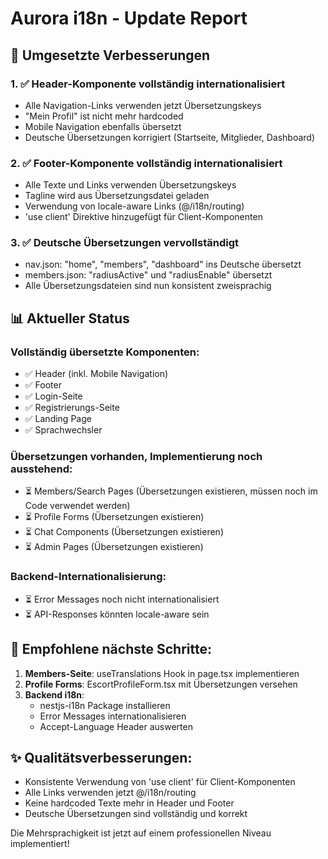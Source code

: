 # Aurora i18n - Update Report

## 🔧 Umgesetzte Verbesserungen

### 1. ✅ Header-Komponente vollständig internationalisiert
- Alle Navigation-Links verwenden jetzt Übersetzungskeys
- "Mein Profil" ist nicht mehr hardcoded
- Mobile Navigation ebenfalls übersetzt
- Deutsche Übersetzungen korrigiert (Startseite, Mitglieder, Dashboard)

### 2. ✅ Footer-Komponente vollständig internationalisiert
- Alle Texte und Links verwenden Übersetzungskeys
- Tagline wird aus Übersetzungsdatei geladen
- Verwendung von locale-aware Links (@/i18n/routing)
- 'use client' Direktive hinzugefügt für Client-Komponenten

### 3. ✅ Deutsche Übersetzungen vervollständigt
- nav.json: "home", "members", "dashboard" ins Deutsche übersetzt
- members.json: "radiusActive" und "radiusEnable" übersetzt
- Alle Übersetzungsdateien sind nun konsistent zweisprachig

## 📊 Aktueller Status

### Vollständig übersetzte Komponenten:
- ✅ Header (inkl. Mobile Navigation)
- ✅ Footer 
- ✅ Login-Seite
- ✅ Registrierungs-Seite
- ✅ Landing Page
- ✅ Sprachwechsler

### Übersetzungen vorhanden, Implementierung noch ausstehend:
- ⏳ Members/Search Pages (Übersetzungen existieren, müssen noch im Code verwendet werden)
- ⏳ Profile Forms (Übersetzungen existieren)
- ⏳ Chat Components (Übersetzungen existieren)
- ⏳ Admin Pages (Übersetzungen existieren)

### Backend-Internationalisierung:
- ⏳ Error Messages noch nicht internationalisiert
- ⏳ API-Responses könnten locale-aware sein

## 🎯 Empfohlene nächste Schritte:

1. **Members-Seite**: useTranslations Hook in page.tsx implementieren
2. **Profile Forms**: EscortProfileForm.tsx mit Übersetzungen versehen
3. **Backend i18n**: 
   - nestjs-i18n Package installieren
   - Error Messages internationalisieren
   - Accept-Language Header auswerten

## ✨ Qualitätsverbesserungen:
- Konsistente Verwendung von 'use client' für Client-Komponenten
- Alle Links verwenden jetzt @/i18n/routing
- Keine hardcoded Texte mehr in Header und Footer
- Deutsche Übersetzungen sind vollständig und korrekt

Die Mehrsprachigkeit ist jetzt auf einem professionellen Niveau implementiert!
